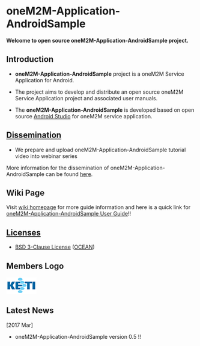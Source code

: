# oneM2M-Application-AndroidSample
 **Welcome to open source oneM2M-Application-AndroidSample project.**

## **Introduction**
- **oneM2M-Application-AndroidSample** project is a oneM2M Service Application for Android.
- The project aims to develop and distribute an open source oneM2M Service Application project and associated user manuals.    

- The **oneM2M-Application-AndroidSample** is developed based on open source [Android Studio](https://developer.android.com/studio/index.html) for oneM2M service application.

## **[Dissemination](https://github.com/IoTKETI/oneM2M-Application-AndroidSample/wiki/Dissemination-of-oneM2M-Application-AndroidSample)**
- We prepare and upload oneM2M-Application-AndroidSample tutorial video into webinar series

More information for the dissemination of oneM2M-Application-AndroidSample can be found [here](https://github.com/IoTKETI/oneM2M-Application-AndroidSample/wiki/Dissemination-of-oneM2M-Application-AndroidSample).

## **Wiki Page**
Visit [wiki homepage](https://github.com/IoTKETI/oneM2M-Application-AndroidSample/wiki) for more guide information and here is a quick link for [oneM2M-Application-AndroidSample User Guide](https://github.com/IoTKETI/oneM2M-Application-AndroidSample/blob/master/doc/oneM2M-Application-AndroidSample_User_Guide_ver0_5.pdf)!!

## **[Licenses](https://github.com/IoTKETI/oneM2M-Application-AndroidSample/LICENSE)**

- [BSD 3-Clause License](http://www.iotocean.org/license/) ([OCEAN](http://www.iotocean.org/main/))


## **Members Logo**
  ![KETI logo](https://github.com/IoTKETI/oneM2MTester/blob/master/doc/Partnership/KETI_logo.png) 

## **Latest News**
[2017 Mar]
- oneM2M-Application-AndroidSample version 0.5 !! 
